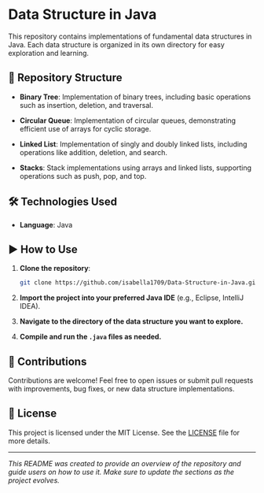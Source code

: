 # Data Structure in Java

This repository contains implementations of fundamental data structures in Java. Each data structure is organized in its own directory for easy exploration and learning.

## 📂 Repository Structure

- **Binary Tree**: Implementation of binary trees, including basic operations such as insertion, deletion, and traversal.

- **Circular Queue**: Implementation of circular queues, demonstrating efficient use of arrays for cyclic storage.

- **Linked List**: Implementation of singly and doubly linked lists, including operations like addition, deletion, and search.

- **Stacks**: Stack implementations using arrays and linked lists, supporting operations such as push, pop, and top.

## 🛠️ Technologies Used

- **Language**: Java

## ▶️ How to Use

1. **Clone the repository**:

   ```bash
   git clone https://github.com/isabella1709/Data-Structure-in-Java.git
   ```

2. **Import the project into your preferred Java IDE** (e.g., Eclipse, IntelliJ IDEA).

3. **Navigate to the directory of the data structure you want to explore.**

4. **Compile and run the `.java` files as needed.**

## 🤝 Contributions

Contributions are welcome! Feel free to open issues or submit pull requests with improvements, bug fixes, or new data structure implementations.

## 📝 License

This project is licensed under the MIT License. See the [LICENSE](https://mit-license.org/#:~:text=The%20MIT%20License%20(MIT)&text=Permission%20is%20hereby%20granted%2C%20free,OTHER%20DEALINGS%20IN%20THE%20SOFTWARE.) file for more details.

---

*This README was created to provide an overview of the repository and guide users on how to use it. Make sure to update the sections as the project evolves.*
